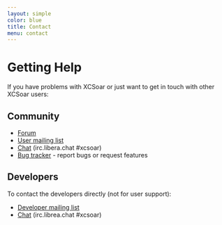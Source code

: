 ```yaml
---
layout: simple
color: blue
title: Contact
menu: contact
---
```


# Getting Help

If you have problems with XCSoar or just want to get in touch with
other XCSoar users:

## Community

- [Forum](https://forum.xcsoar.org/)
- [User mailing list](https://lists.sourceforge.net/lists/listinfo/xcsoar-user)
- [Chat](irc.html) (irc.libera.chat #xcsoar)
- [Bug tracker]({{site.trac_server_url}}) - report bugs or
  request features

## Developers

To contact the developers directly (not for user support):

- [Developer mailing list](https://lists.sourceforge.net/lists/listinfo/xcsoar-devel)
- [Chat](irc.html) (irc.librea.chat #xcsoar)
